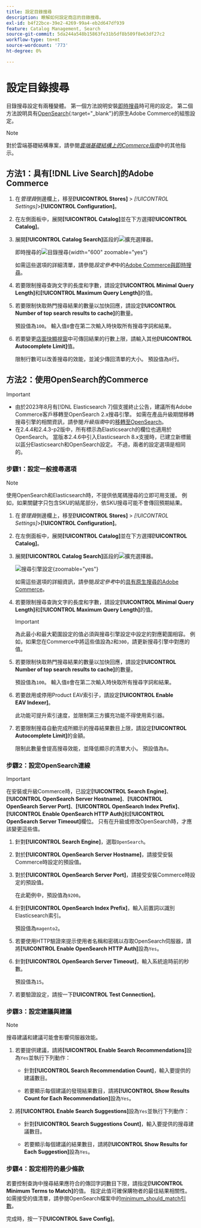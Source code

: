 ```yaml
---
title: 設定目錄搜尋
description: 瞭解如何設定商店的目錄搜尋。
exl-id: b4f22bce-39e2-4269-99a4-eb2d647df939
feature: Catalog Management, Search
source-git-commit: 5da244a548b15863fe31b5df8b509f8e63df27c2
workflow-type: tm+mt
source-wordcount: '773'
ht-degree: 0%

---
```


# 設定目錄搜尋

目錄搜尋設定有兩種變體。 第一個方法說明安裝[即時搜尋](https://experienceleague.adobe.com/docs/commerce/live-search/overview.html?lang=zh-Hant)時可用的設定。 第二個方法說明具有[OpenSearch](https://experienceleague.adobe.com/docs/commerce-operations/installation-guide/prerequisites/search-engine/overview.html?lang=zh-Hant){:target="_blank"}的原生Adobe Commerce的組態設定。

>[!NOTE]
>
>對於雲端基礎結構專案，請參閱&#x200B;[_雲端基礎結構上的Commerce指南_](https://experienceleague.adobe.com/zh-hant/docs/commerce-cloud-service/user-guide/configure/service/opensearch)中的其他指示。

## 方法1：具有[!DNL Live Search]的Adobe Commerce

1. 在&#x200B;_管理員_&#x200B;側邊欄上，移至&#x200B;**[!UICONTROL Stores]** > _[!UICONTROL Settings]_>**[!UICONTROL Configuration]**。

1. 在左側面板中，展開&#x200B;**[!UICONTROL Catalog]**&#x200B;並在下方選擇&#x200B;**[!UICONTROL Catalog]**。

1. 展開&#x200B;**[!UICONTROL Catalog Search]**&#x200B;區段的![擴充選擇器](../assets/icon-display-expand.png)。

   即時搜尋的![目錄搜尋](../configuration-reference/catalog/assets/catalog-search-live-search.png){width="600" zoomable="yes"}

   如需這些選項的詳細清單，請參閱&#x200B;_設定參考_&#x200B;中的[Adobe Commerce與即時搜尋](../configuration-reference/catalog/catalog.md#adobe-commerce-with-live-search)。

1. 若要限制搜尋查詢文字的長度和字數，請設定&#x200B;**[!UICONTROL Minimal Query Length]**&#x200B;和&#x200B;**[!UICONTROL Maximum Query Length]**&#x200B;的值。

1. 若要限制快取熱門搜尋結果的數量以加快回應，請設定&#x200B;**[!UICONTROL Number of top search results to cache]**&#x200B;的數量。

   預設值為`100`。 輸入值`0`會在第二次輸入時快取所有搜尋字詞和結果。

1. 若要變更[店面快顯視窗](https://experienceleague.adobe.com/docs/commerce/live-search/live-search-storefront/quick-tour.html?lang=zh-Hant)中可傳回結果的行數上限，請輸入其他&#x200B;**[!UICONTROL Autocomplete Limit]**&#x200B;值。

   限制行數可以改善搜尋的效能，並減少傳回清單的大小。 預設值為`8`行。

## 方法2：使用OpenSearch的Commerce

>[!IMPORTANT]
>
>- 由於2023年8月有[!DNL Elasticsearch 7]個支援終止公告，建議所有Adobe Commerce客戶移轉至OpenSearch 2.x搜尋引擎。 如需在產品升級期間移轉搜尋引擎的相關資訊，請參閱&#x200B;_升級指南_&#x200B;中的[移轉至OpenSearch](https://experienceleague.adobe.com/docs/commerce-operations/upgrade-guide/prepare/opensearch-migration.html?lang=zh-Hant)。
>- 在2.4.4和2.4.3-p2版中，所有標示為Elasticsearch的欄位也適用於OpenSearch。 當版本2.4.6中引入Elasticsearch 8.x支援時，已建立新標籤以區分Elasticsearch和OpenSearch設定。 不過，兩者的設定選項是相同的。

### 步驟1：設定一般搜尋選項

>[!NOTE]
>
>使用OpenSearch和Elasticsearch時，不提供依尾碼搜尋的立即可用支援。 例如，如果關鍵字只包含SKU的結尾部分，依SKU搜尋可能不會傳回預期結果。

1. 在&#x200B;_管理員_&#x200B;側邊欄上，移至&#x200B;**[!UICONTROL Stores]** > _[!UICONTROL Settings]_>**[!UICONTROL Configuration]**。

1. 在左側面板中，展開&#x200B;**[!UICONTROL Catalog]**&#x200B;並在下方選擇&#x200B;**[!UICONTROL Catalog]**。

1. 展開&#x200B;**[!UICONTROL Catalog Search]**&#x200B;區段的![擴充選擇器](../assets/icon-display-expand.png)。

   ![搜尋引擎設定](../configuration-reference/catalog/assets/catalog-search-opensearch.png){zoomable="yes"}

   如需這些選項的詳細資訊，請參閱&#x200B;_設定參考_&#x200B;中的[具有原生搜尋的Adobe Commerce](../configuration-reference/catalog/catalog.md#adobe-commerce-with-native-search)。

1. 若要限制搜尋查詢文字的長度和字數，請設定&#x200B;**[!UICONTROL Minimal Query Length]**&#x200B;和&#x200B;**[!UICONTROL Maximum Query Length]**&#x200B;的值。

   >[!IMPORTANT]
   >
   >為此最小和最大範圍設定的值必須與搜尋引擎設定中設定的對應範圍相容。 例如，如果您在Commerce中將這些值設為`2`和`300`，請更新搜尋引擎中對應的值。

1. 若要限制快取熱門搜尋結果的數量以加快回應，請設定&#x200B;**[!UICONTROL Number of top search results to cache]**&#x200B;的數量。

   預設值為`100`。 輸入值`0`會在第二次輸入時快取所有搜尋字詞和結果。

1. 若要啟用或停用Product EAV索引子，請設定&#x200B;**[!UICONTROL Enable EAV Indexer]**。

   此功能可提升索引速度，並限制第三方擴充功能不得使用索引器。

1. 若要限制搜尋自動完成所顯示的搜尋結果數目上限，請設定&#x200B;**[!UICONTROL Autocomplete Limit]**&#x200B;的金額。

   限制此數量會提高搜尋效能，並降低顯示的清單大小。 預設值為`8`。

### 步驟2：設定OpenSearch連線

>[!IMPORTANT]
>
>在安裝或升級Commerce時，已設定&#x200B;**[!UICONTROL Search Engine]**、**[!UICONTROL OpenSearch Server Hostname]**、**[!UICONTROL OpenSearch Server Port]**、**[!UICONTROL OpenSearch Index Prefix]**、**[!UICONTROL Enable OpenSearch HTTP Auth]**&#x200B;和&#x200B;**[!UICONTROL OpenSearch Server Timeout]**&#x200B;欄位。 只有在升級或修改OpenSearch時，才應該變更這些值。

1. 針對&#x200B;**[!UICONTROL Search Engine]**，選取`OpenSearch`。

1. 對於&#x200B;**[!UICONTROL OpenSearch Server Hostname]**，請接受安裝Commerce時設定的預設值。

1. 對於&#x200B;**[!UICONTROL OpenSearch Server Port]**，請接受安裝Commerce時設定的預設值。

   在此範例中，預設值為`9200`。

1. 針對&#x200B;**[!UICONTROL OpenSearch Index Prefix]**，輸入前置詞以識別Elasticsearch索引。

   預設值為`magento2`。

1. 若要使用HTTP驗證來提示使用者名稱和密碼以存取OpenSearch伺服器，請將&#x200B;**[!UICONTROL Enable OpenSearch HTTP Auth]**&#x200B;設為`Yes`。

1. 針對&#x200B;**[!UICONTROL OpenSearch Server Timeout]**，輸入系統逾時前的秒數。

   預設值為`15`。

1. 若要驗證設定，請按一下&#x200B;**[!UICONTROL Test Connection]**。

### 步驟3：設定建議與建議

>[!NOTE]
>
>搜尋建議和建議可能會影響伺服器效能。

1. 若要提供建議，請將&#x200B;**[!UICONTROL Enable Search Recommendations]**&#x200B;設為`Yes`並執行下列動作：

   - 針對&#x200B;**[!UICONTROL Search Recommendation Count]**，輸入要提供的建議數目。

   - 若要顯示每個建議的發現結果數目，請將&#x200B;**[!UICONTROL Show Results Count for Each Recommendation]**&#x200B;設為`Yes`。

1. 將&#x200B;**[!UICONTROL Enable Search Suggestions]**&#x200B;設為`Yes`並執行下列動作：

   - 針對&#x200B;**[!UICONTROL Search Suggestions Count]**，輸入要提供的搜尋建議數目。

   - 若要顯示每個建議的結果數目，請將&#x200B;**[!UICONTROL Show Results for Each Suggestion]**&#x200B;設為`Yes`。

### 步驟4：設定相符的最少條款

若要控制查詢中搜尋結果應符合的傳回字詞數目下限，請指定&#x200B;**[!UICONTROL Minimum Terms to Match]**&#x200B;的值。 指定此值可確保購物者的最佳結果相關性。 如需接受的值清單，請參閱OpenSearch檔案中的[minimum_should_match引數](https://opensearch.org/docs/latest/query-dsl/minimum-should-match/)。

完成時，按一下&#x200B;**[!UICONTROL Save Config]**。
